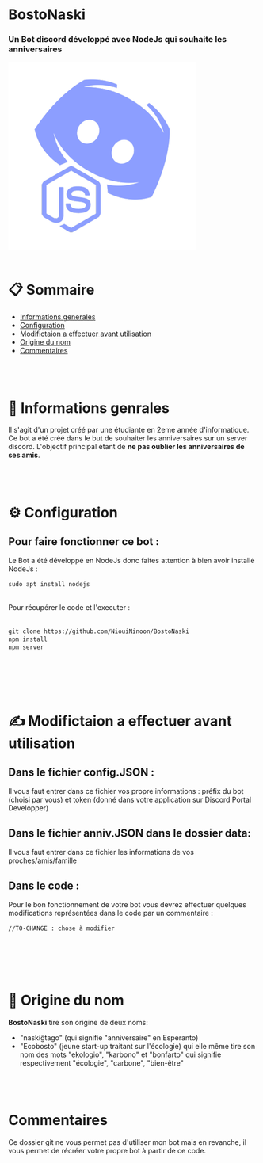 # BostoNaski
### Un Bot discord développé avec NodeJs qui souhaite les anniversaires
![](discordjs.png)
<br><br>

# __📋 Sommaire__
* [Informations generales](#-informations-genrales)
* [Configuration](#-configuration)
* [Modifictaion a effectuer avant utilisation](#-modifictaion-a-effectuer-avant-utilisation)
* [Origine du nom](#-origine-du-nom)
* [Commentaires](#commentaires)
<br><br><br><br>

# 📖 Informations genrales
Il s'agit d'un projet créé par une étudiante en 2eme année d'informatique.
Ce bot a été créé dans le but de souhaiter les anniversaires sur un server discord.
L'objectif principal étant de **ne pas oublier les anniversaires de ses amis**.<br><br><br><br>

# ⚙ Configuration
## Pour faire fonctionner ce bot :
Le Bot a été développé en NodeJs donc faites attention à bien avoir installé NodeJs : 
```
sudo apt install nodejs
```
<br>
Pour récupérer le code et l'executer :<br><br>

```
git clone https://github.com/NiouiNinoon/BostoNaski
npm install
npm server
```
<br><br><br><br>

# ✍ Modifictaion a effectuer avant utilisation
## Dans le fichier config.JSON :
Il vous faut entrer dans ce fichier vos propre informations : préfix du bot (choisi par vous) et token (donné dans votre application sur Discord Portal Developper)
## Dans le fichier anniv.JSON dans le dossier data:
Il vous faut entrer dans ce fichier les informations de vos proches/amis/famille
## Dans le code :
Pour le bon fonctionnement de votre bot vous devrez effectuer quelques modifications représentées dans le code par un commentaire : 
```
//TO-CHANGE : chose à modifier
```
<br><br><br><br>

# 🌱 Origine du nom
**BostoNaski** tire son origine de deux noms:<br>
 - "naskiĝtago" (qui signifie "anniversaire" en Esperanto) 
 - "Ecobosto" (jeune start-up traitant sur l'écologie) qui elle même tire son nom des mots "ekologio", "karbono" et "bonfarto" 
    qui signifie respectivement "écologie", "carbone", "bien-être"
<br><br><br><br>

# __Commentaires__
Ce dossier git ne vous permet pas d'utiliser mon bot mais en revanche, il vous permet de récréer votre propre bot à partir de ce code.
